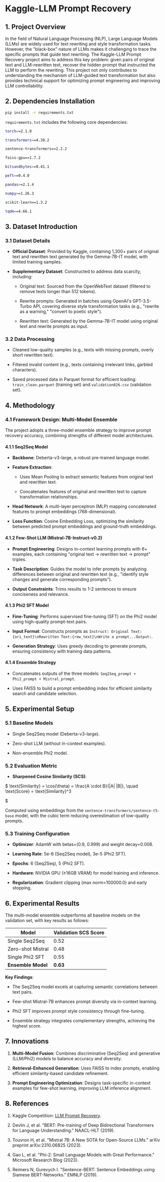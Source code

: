 # Kaggle-LLM Prompt Recovery

## 1. Project Overview

In the field of Natural Language Processing (NLP), Large Language Models (LLMs) are widely used for text rewriting and style transformation tasks. However, the "black-box" nature of LLMs makes it challenging to trace the specific prompts that guide text rewriting. The Kaggle-LLM Prompt Recovery project aims to address this key problem: given pairs of original text and LLM-rewritten text, recover the hidden prompt that instructed the LLM to perform the rewriting. This project not only contributes to understanding the mechanism of LLM-guided text transformation but also provides technical support for optimizing prompt engineering and improving LLM controllability.

## 2. Dependencies Installation

```bash
pip install -r requirements.txt
```

`requirements.txt` includes the following core dependencies:

```bash
torch==2.1.0

transformers==4.38.2

sentence-transformers==2.2.2

faiss-gpu==1.7.2

bitsandbytes==0.41.1

peft==0.4.0

pandas==2.1.4

numpy==1.26.3

scikit-learn==1.3.2

tqdm==4.66.1
```

## 3. Dataset Introduction

### 3.1 Dataset Details

*   **Official Dataset**: Provided by Kaggle, containing 1,300+ pairs of original text and rewritten text generated by the Gemma-7B-IT model, with limited training samples.

*   **Supplementary Dataset**: Constructed to address data scarcity, including:


    *   Original text: Sourced from the OpenWebText dataset (filtered to remove texts longer than 512 tokens).
    
    *   Rewrite prompts: Generated in batches using OpenAI's GPT-3.5-Turbo API, covering diverse style transformation tasks (e.g., "rewrite as a warning," "convert to poetic style").
    
    *   Rewritten text: Generated by the Gemma-7B-IT model using original text and rewrite prompts as input.

### 3.2 Data Processing

*   Cleaned low-quality samples (e.g., texts with missing prompts, overly short rewritten text).

*   Filtered invalid content (e.g., texts containing irrelevant links, garbled characters).

*   Saved processed data in Parquet format for efficient loading: `train_clean.parquet` (training set) and `validation826.csv` (validation set).

## 4. Methodology

### 4.1 Framework Design: Multi-Model Ensemble

The project adopts a three-model ensemble strategy to improve prompt recovery accuracy, combining strengths of different model architectures.

#### 4.1.1 Seq2Seq Model

*   **Backbone**: Deberta-v3-large, a robust pre-trained language model.

*   **Feature Extraction**:


    *   Uses Mean Pooling to extract semantic features from original text and rewritten text.
    
    *   Concatenates features of original and rewritten text to capture transformation relationships.

*   **Head Network**: A multi-layer perceptron (MLP) mapping concatenated features to prompt embeddings (768-dimensional).

*   **Loss Function**: Cosine Embedding Loss, optimizing the similarity between predicted prompt embeddings and ground-truth embeddings.

#### 4.1.2 Few-Shot LLM (Mistral-7B-Instruct-v0.2)

*   **Prompt Engineering**: Designs in-context learning prompts with 6+ examples, each containing "original text → rewritten text → prompt" triples.

*   **Task Description**: Guides the model to infer prompts by analyzing differences between original and rewritten text (e.g., "identify style changes and generate corresponding prompts").

*   **Output Constraints**: Trims results to 1-2 sentences to ensure conciseness and relevance.

#### 4.1.3 Phi2 SFT Model

*   **Fine-Tuning**: Performs supervised fine-tuning (SFT) on the Phi2 model using high-quality prompt-text pairs.

*   **Input Format**: Constructs prompts as `Instruct: Original Text:{ori_text}\nRewritten Text:{rew_text}\nWrite a prompt...Output:`.

*   **Generation Strategy**: Uses greedy decoding to generate prompts, ensuring consistency with training data patterns.

#### 4.1.4 Ensemble Strategy

*   Concatenates outputs of the three models: `Seq2Seq_prompt + Phi2_prompt + Mistral_prompt`.

*   Uses FAISS to build a prompt embedding index for efficient similarity search and candidate selection.

## 5. Experimental Setup

### 5.1 Baseline Models

*   Single Seq2Seq model (Deberta-v3-large).

*   Zero-shot LLM (without in-context examples).

*   Non-ensemble Phi2 model.

### 5.2 Evaluation Metric

*   **Sharpened Cosine Similarity (SCS)**:

$ 
  \text{Similarity} = \cos(\theta) = \frac{A \cdot B}{\|A\| \|B\|}, \quad \text{Score} = \text{Similarity}^3

$

Computed using embeddings from the `sentence-transformers/sentence-t5-base` model, with the cubic term reducing overestimation of low-quality prompts.

### 5.3 Training Configuration

*   **Optimizer**: AdamW with betas=(0.9, 0.999) and weight decay=0.008.

*   **Learning Rate**: 5e-6 (Seq2Seq model), 3e-5 (Phi2 SFT).

*   **Epochs**: 6 (Seq2Seq), 5 (Phi2 SFT).

*   **Hardware**: NVIDIA GPU (≥16GB VRAM) for model training and inference.

*   **Regularization**: Gradient clipping (max norm=100000.0) and early stopping.

## 6. Experimental Results

The multi-model ensemble outperforms all baseline models on the validation set, with key results as follows:

| Model              | Validation SCS Score |
| ------------------ | -------------------- |
| Single Seq2Seq     | 0.52                 |
| Zero-shot Mistral  | 0.48                 |
| Single Phi2 SFT    | 0.55                 |
| **Ensemble Model** | **0.63**             |

**Key Findings**:

*   The Seq2Seq model excels at capturing semantic correlations between text pairs.

*   Few-shot Mistral-7B enhances prompt diversity via in-context learning.

*   Phi2 SFT improves prompt style consistency through fine-tuning.

*   Ensemble strategy integrates complementary strengths, achieving the highest score.

## 7. Innovations

1.  **Multi-Model Fusion**: Combines discriminative (Seq2Seq) and generative (LLM/Phi2) models to balance accuracy and diversity.

2.  **Retrieval-Enhanced Generation**: Uses FAISS to index prompts, enabling efficient similarity-based candidate refinement.

3.  **Prompt Engineering Optimization**: Designs task-specific in-context examples for few-shot learning, improving LLM inference alignment.

## 8. References

1.  Kaggle Competition: [LLM Prompt Recovery](https://www.kaggle.com/competitions/llm-prompt-recovery).

2.  Devlin J, et al. "BERT: Pre-training of Deep Bidirectional Transformers for Language Understanding." NAACL-HLT (2019).

3.  Touvron H, et al. "Mistral 7B: A New SOTA for Open-Source LLMs." arXiv preprint arXiv:2310.06825 (2023).

4.  Gao L, et al. "Phi-2: Small Language Models with Great Performance." Microsoft Research Blog (2023).

5.  Reimers N, Gurevych I. "Sentence-BERT: Sentence Embeddings using Siamese BERT-Networks." EMNLP (2019).
